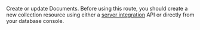 Create or update Documents. Before using this route, you should create a new collection resource using either a [server integration](https://appwrite.io/docs/server/databases#databasesCreateCollection) API or directly from your database console.
